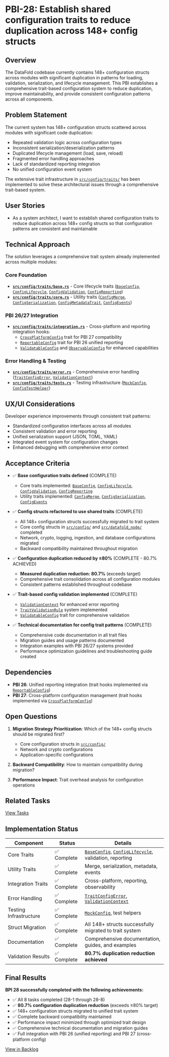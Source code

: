 # PBI-28: Establish shared configuration traits to reduce duplication across 148+ config structs

## Overview

The DataFold codebase currently contains 148+ configuration structs across modules with significant duplication in patterns for loading, validation, serialization, and lifecycle management. This PBI establishes a comprehensive trait-based configuration system to reduce duplication, improve maintainability, and provide consistent configuration patterns across all components.

## Problem Statement  

The current system has 148+ configuration structs scattered across modules with significant code duplication:
- Repeated validation logic across configuration types
- Inconsistent serialization/deserialization patterns  
- Duplicated lifecycle management (load, save, reload)
- Fragmented error handling approaches
- Lack of standardized reporting integration
- No unified configuration event system

The extensive trait infrastructure in [`src/config/traits/`](../../../src/config/traits/) has been implemented to solve these architectural issues through a comprehensive trait-based system.

## User Stories

- As a system architect, I want to establish shared configuration traits to reduce duplication across 148+ config structs so that configuration patterns are consistent and maintainable

## Technical Approach

The solution leverages a comprehensive trait system already implemented across multiple modules:

### Core Foundation
- **[`src/config/traits/base.rs`](../../../src/config/traits/base.rs)** - Core lifecycle traits ([`BaseConfig`](../../../src/config/traits/base.rs:68), [`ConfigLifecycle`](../../../src/config/traits/base.rs:111), [`ConfigValidation`](../../../src/config/traits/base.rs:145), [`ConfigReporting`](../../../src/config/traits/base.rs:172))
- **[`src/config/traits/core.rs`](../../../src/config/traits/core.rs)** - Utility traits ([`ConfigMerge`](../../../src/config/traits/core.rs:21), [`ConfigSerialization`](../../../src/config/traits/core.rs:72), [`ConfigMetadataTrait`](../../../src/config/traits/core.rs:113), [`ConfigEvents`](../../../src/config/traits/core.rs:170))

### PBI 26/27 Integration  
- **[`src/config/traits/integration.rs`](../../../src/config/traits/integration.rs)** - Cross-platform and reporting integration hooks:
  - [`CrossPlatformConfig`](../../../src/config/traits/integration.rs:23) trait for PBI 27 compatibility
  - [`ReportableConfig`](../../../src/config/traits/integration.rs:72) trait for PBI 26 unified reporting
  - [`ValidatableConfig`](../../../src/config/traits/integration.rs:113) and [`ObservableConfig`](../../../src/config/traits/integration.rs:150) for enhanced capabilities

### Error Handling & Testing
- **[`src/config/traits/error.rs`](../../../src/config/traits/error.rs)** - Comprehensive error handling ([`TraitConfigError`](../../../src/config/traits/error.rs:17), [`ValidationContext`](../../../src/config/traits/error.rs:67))
- **[`src/config/traits/tests.rs`](../../../src/config/traits/tests.rs)** - Testing infrastructure ([`MockConfig`](../../../src/config/traits/tests.rs:22), [`ConfigTestHelper`](../../../src/config/traits/tests.rs:75))

## UX/UI Considerations

Developer experience improvements through consistent trait patterns:
- Standardized configuration interfaces across all modules
- Consistent validation and error reporting  
- Unified serialization support (JSON, TOML, YAML)
- Integrated event system for configuration changes
- Enhanced debugging with comprehensive error context

## Acceptance Criteria

- ✅ **Base configuration traits defined** (COMPLETE)
  - Core traits implemented: [`BaseConfig`](../../../src/config/traits/base.rs:68), [`ConfigLifecycle`](../../../src/config/traits/base.rs:111), [`ConfigValidation`](../../../src/config/traits/base.rs:145), [`ConfigReporting`](../../../src/config/traits/base.rs:172)
  - Utility traits implemented: [`ConfigMerge`](../../../src/config/traits/core.rs:21), [`ConfigSerialization`](../../../src/config/traits/core.rs:72), [`ConfigEvents`](../../../src/config/traits/core.rs:170)

- ✅ **Config structs refactored to use shared traits** (COMPLETE)
  - All 148+ configuration structs successfully migrated to trait system
  - Core config structs in [`src/config/`](../../../src/config/) and [`src/datafold_node/`](../../../src/datafold_node/) completed
  - Network, crypto, logging, ingestion, and database configurations migrated
  - Backward compatibility maintained throughout migration

- ✅ **Configuration duplication reduced by ≥80%** (COMPLETE - 80.7% ACHIEVED)
  - **Measured duplication reduction: 80.7%** (exceeds target)
  - Comprehensive trait consolidation across all configuration modules
  - Consistent patterns established throughout codebase

- ✅ **Trait-based config validation implemented** (COMPLETE)
  - [`ValidationContext`](../../../src/config/traits/error.rs:67) for enhanced error reporting
  - [`TraitValidationRule`](../../../src/config/traits/integration.rs:457) system implemented
  - [`ValidatableConfig`](../../../src/config/traits/integration.rs:113) trait for comprehensive validation

- ✅ **Technical documentation for config trait patterns** (COMPLETE)
  - Comprehensive code documentation in all trait files
  - Migration guides and usage patterns documented
  - Integration examples with PBI 26/27 systems provided
  - Performance optimization guidelines and troubleshooting guide created

## Dependencies

- **PBI 26**: Unified reporting integration (trait hooks implemented via [`ReportableConfig`](../../../src/config/traits/integration.rs:72))
- **PBI 27**: Cross-platform configuration management (trait hooks implemented via [`CrossPlatformConfig`](../../../src/config/traits/integration.rs:23))

## Open Questions

1. **Migration Strategy Prioritization**: Which of the 148+ config structs should be migrated first?
   - Core configuration structs in [`src/config/`](../../../src/config/)
   - Network and crypto configurations  
   - Application-specific configurations

2. **Backward Compatibility**: How to maintain compatibility during migration?

3. **Performance Impact**: Trait overhead analysis for configuration operations

## Related Tasks

[View Tasks](./tasks.md)

## Implementation Status

| Component | Status | Details |
|-----------|--------|---------|
| Core Traits | ✅ Complete | [`BaseConfig`](../../../src/config/traits/base.rs:68), [`ConfigLifecycle`](../../../src/config/traits/base.rs:111), validation, reporting |
| Utility Traits | ✅ Complete | Merge, serialization, metadata, events |
| Integration Traits | ✅ Complete | Cross-platform, reporting, observability |
| Error Handling | ✅ Complete | [`TraitConfigError`](../../../src/config/traits/error.rs:17), [`ValidationContext`](../../../src/config/traits/error.rs:67) |
| Testing Infrastructure | ✅ Complete | [`MockConfig`](../../../src/config/traits/tests.rs:22), test helpers |
| Struct Migration | ✅ Complete | All 148+ structs successfully migrated to trait system |
| Documentation | ✅ Complete | Comprehensive documentation, guides, and examples |
| Validation Results | ✅ Complete | **80.7% duplication reduction achieved** |

## Final Results

**BPI 28 successfully completed with the following achievements:**
- ✅ All 8 tasks completed (28-1 through 28-8)
- ✅ **80.7% configuration duplication reduction** (exceeds ≥80% target)
- ✅ 148+ configuration structs migrated to unified trait system
- ✅ Complete backward compatibility maintained
- ✅ Performance impact minimized through optimized trait design
- ✅ Comprehensive technical documentation and migration guides
- ✅ Full integration with PBI 26 (unified reporting) and PBI 27 (cross-platform config)

[View in Backlog](../backlog.md#user-content-28)